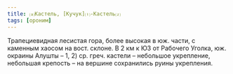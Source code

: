 ```yaml
---
title: ⒜Кастель, [Кучук]⒯-Кастель⒵
tags: [ороним]
---
```


Трапециевидная лесистая гора, более высокая в юж. части, с каменным хаосом на
вост. склоне. В 2 км к ЮЗ от Рабочего Уголка, юж. окраины Алушты – 1, 2) ср.
греч. кастели – небольшое укрепление, небольшая крепость – на вершине
сохранились руины укрепления.
